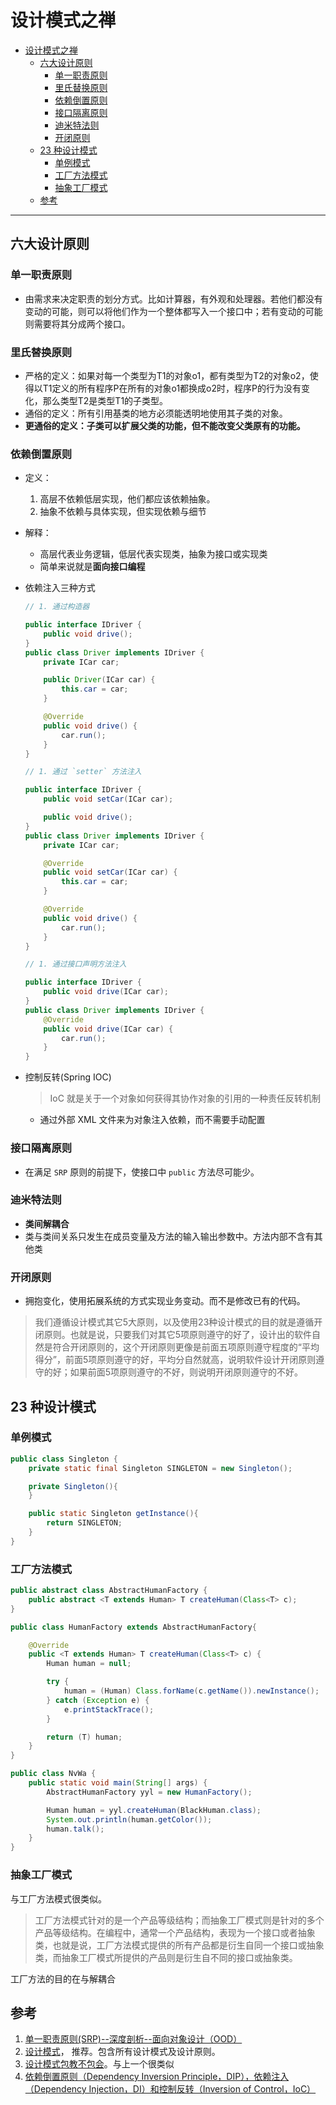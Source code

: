 # 设计模式之禅

<!-- TOC -->

- [设计模式之禅](#设计模式之禅)
    - [六大设计原则](#六大设计原则)
        - [单一职责原则](#单一职责原则)
        - [里氏替换原则](#里氏替换原则)
        - [依赖倒置原则](#依赖倒置原则)
        - [接口隔离原则](#接口隔离原则)
        - [迪米特法则](#迪米特法则)
        - [开闭原则](#开闭原则)
    - [23 种设计模式](#23-种设计模式)
        - [单例模式](#单例模式)
        - [工厂方法模式](#工厂方法模式)
        - [抽象工厂模式](#抽象工厂模式)
    - [参考](#参考)

<!-- /TOC -->

---

## 六大设计原则

### 单一职责原则

- 由需求来决定职责的划分方式。比如计算器，有外观和处理器。若他们都没有变动的可能，则可以将他们作为一个整体都写入一个接口中；若有变动的可能则需要将其分成两个接口。

### 里氏替换原则

- 严格的定义：如果对每一个类型为T1的对象o1，都有类型为T2的对象o2，使得以T1定义的所有程序P在所有的对象o1都换成o2时，程序P的行为没有变化，那么类型T2是类型T1的子类型。
- 通俗的定义：所有引用基类的地方必须能透明地使用其子类的对象。
- **更通俗的定义：子类可以扩展父类的功能，但不能改变父类原有的功能。**

### 依赖倒置原则

- 定义：
    1. 高层不依赖低层实现，他们都应该依赖抽象。
    1. 抽象不依赖与具体实现，但实现依赖与细节
- 解释：
    - 高层代表业务逻辑，低层代表实现类，抽象为接口或实现类
    - 简单来说就是**面向接口编程**
- 依赖注入三种方式

    ```java
    // 1. 通过构造器

    public interface IDriver {
        public void drive();
    }
    public class Driver implements IDriver {
        private ICar car;

        public Driver(ICar car) {
            this.car = car;
        }

        @Override
        public void drive() {
            car.run();
        }
    }

    // 1. 通过 `setter` 方法注入

    public interface IDriver {
        public void setCar(ICar car);

        public void drive();
    }
    public class Driver implements IDriver {
        private ICar car;

        @Override
        public void setCar(ICar car) {
            this.car = car;
        }

        @Override
        public void drive() {
            car.run();
        }
    }

    // 1. 通过接口声明方法注入

    public interface IDriver {
        public void drive(ICar car);
    }
    public class Driver implements IDriver {
        @Override
        public void drive(ICar car) {
            car.run();
        }
    }
    ```

- 控制反转(Spring IOC)

    > IoC 就是关于一个对象如何获得其协作对象的引用的一种责任反转机制

    - 通过外部 XML 文件来为对象注入依赖，而不需要手动配置

### 接口隔离原则

- 在满足 `SRP` 原则的前提下，使接口中 `public` 方法尽可能少。

### 迪米特法则

- **类间解耦合**
- 类与类间关系只发生在成员变量及方法的输入输出参数中。方法内部不含有其他类

### 开闭原则

- 拥抱变化，使用拓展系统的方式实现业务变动。而不是修改已有的代码。

> 我们遵循设计模式其它5大原则，以及使用23种设计模式的目的就是遵循开闭原则。也就是说，只要我们对其它5项原则遵守的好了，设计出的软件自然是符合开闭原则的，这个开闭原则更像是前面五项原则遵守程度的“平均得分”，前面5项原则遵守的好，平均分自然就高，说明软件设计开闭原则遵守的好；如果前面5项原则遵守的不好，则说明开闭原则遵守的不好。

## 23 种设计模式

### 单例模式

```java
public class Singleton {
    private static final Singleton SINGLETON = new Singleton();

    private Singleton(){
    }

    public static Singleton getInstance(){
        return SINGLETON;
    }
}
```

### 工厂方法模式

```java
public abstract class AbstractHumanFactory {
    public abstract <T extends Human> T createHuman(Class<T> c);
}

public class HumanFactory extends AbstractHumanFactory{

    @Override
    public <T extends Human> T createHuman(Class<T> c) {
        Human human = null;

        try {
            human = (Human) Class.forName(c.getName()).newInstance();
        } catch (Exception e) {
            e.printStackTrace();
        }

        return (T) human;
    }
}

public class NvWa {
    public static void main(String[] args) {
        AbstractHumanFactory yyl = new HumanFactory();

        Human human = yyl.createHuman(BlackHuman.class);
        System.out.println(human.getColor());
        human.talk();
    }
}
```
### 抽象工厂模式

与工厂方法模式很类似。

> 工厂方法模式针对的是一个产品等级结构；而抽象工厂模式则是针对的多个产品等级结构。在编程中，通常一个产品结构，表现为一个接口或者抽象类，也就是说，工厂方法模式提供的所有产品都是衍生自同一个接口或抽象类，而抽象工厂模式所提供的产品则是衍生自不同的接口或抽象类。

工厂方法的目的在与解耦合



## 参考

1. [单一职责原则(SRP)--深度剖析--面向对象设计（OOD）](http://www.programgo.com/article/2313486255/)
1. [设计模式](http://blog.csdn.net/zhengzhb/article/category/926691)， 推荐。包含所有设计模式及设计原则。
1. [设计模式包教不包会](https://www.gitbook.com/book/wizardforcel/design-pattern-lessons/details)。与上一个很类似
1. [依赖倒置原则（Dependency Inversion Principle，DIP），依赖注入（Dependency Injection，DI）和控制反转（Inversion of Control，IoC）](http://www.importnew.com/1019.html)